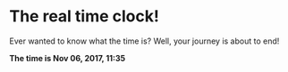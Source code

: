 # The real time clock!

Ever wanted to know what the time is? Well, your journey is about to end!

**The time is Nov 06, 2017, 11:35**
